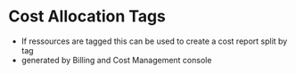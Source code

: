 # Cost Allocation Tags
- If ressources are tagged this can be used to create a cost report split by tag
- generated by Billing and Cost Management console